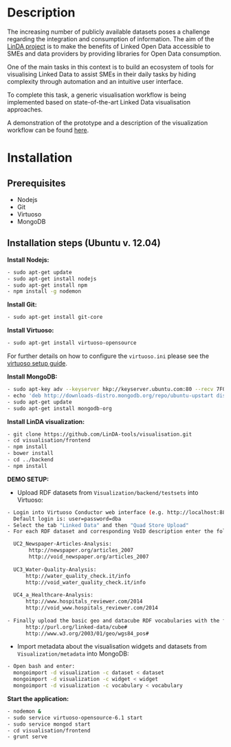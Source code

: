 Description
=============

The increasing number of publicly available datasets poses a challenge regarding the integration and consumption of information. The aim of the [LinDA project](http://linda-project.eu/) is to make the benefits of Linked Open Data accessible to SMEs and data providers by providing libraries for Open Data consumption.

One of the main tasks in this context is to build an ecosystem of tools for visualising Linked Data to assist SMEs in their daily tasks by hiding complexity through automation and an intuitive user interface.

To complete this task, a generic visualisation workflow is being implemented based on state-of-the-art Linked Data 
visualisation approaches.  

A demonstration of the prototype and a description of the visualization workflow can be found [here](http://goo.gl/bSgvjn).



Installation
=============

Prerequisites
------------------------------------------------------------------

- Nodejs
- Git
- Virtuoso
- MongoDB

Installation steps (Ubuntu v. 12.04)
------------------------------------------------------------------

**Install Nodejs:**
```sh
- sudo apt-get update
- sudo apt-get install nodejs
- sudo apt-get install npm
- npm install -g nodemon
```

**Install Git:**
```sh
- sudo apt-get install git-core
```

**Install Virtuoso:**
```sh
- sudo apt-get install virtuoso-opensource
```
For further details on how to configure the `virtuoso.ini` please see the [virtuoso setup guide](http://virtuoso.openlinksw.com/dataspace/doc/dav/wiki/Main/VOSUbuntuNotes). 

**Install MongoDB:** 
```sh
- sudo apt-key adv --keyserver hkp://keyserver.ubuntu.com:80 --recv 7F0CEB10
- echo 'deb http://downloads-distro.mongodb.org/repo/ubuntu-upstart dist 10gen' | sudo tee /etc/apt/sources.list.d/mongodb.list
- sudo apt-get update
- sudo apt-get install mongodb-org
```

**Install LinDA visualization:**
```sh
- git clone https://github.com/LinDA-tools/visualisation.git
- cd visualisation/frontend
- npm install 
- bower install
- cd ../backend
- npm install
```

**DEMO SETUP:**
- Upload RDF datasets from `Visualization/backend/testsets` into Virtuoso:
```sh
- Login into Virtuoso Conductor web interface (e.g. http://localhost:8890). 
  Default login is: user=password=dba
- Select the tab "Linked Data" and then "Quad Store Upload"
- For each RDF dataset and corresponding VoID description enter the following graph IRIs:

  UC2_Newspaper-Articles-Analysis: 
       http://newspaper.org/articles_2007
       http://void_newspaper.org/articles_2007
       
  UC3_Water-Quality-Analysis: 
      http://water_quality_check.it/info
      http://void_water_quality_check.it/info
      
  UC4_a_Healthcare-Analysis: 
      http://www.hospitals_reviewer.com/2014
      http://void_www.hospitals_reviewer.com/2014
  
- Finally upload the basic geo and datacube RDF vocabularies with the following URIs:
      http://purl.org/linked-data/cube#
      http://www.w3.org/2003/01/geo/wgs84_pos#
```
- Import metadata about the visualisation widgets and datasets from `Visualization/metadata` into MongoDB:
```sh
- Open bash and enter: 
  mongoimport -d visualization -c dataset < dataset
  mongoimport -d visualization -c widget < widget
  mongoimport -d visualization -c vocabulary < vocabulary
```

**Start the application:**
```sh
- nodemon &
- sudo service virtuoso-opensource-6.1 start 
- sudo service mongod start
- cd visualisation/frontend
- grunt serve
```
